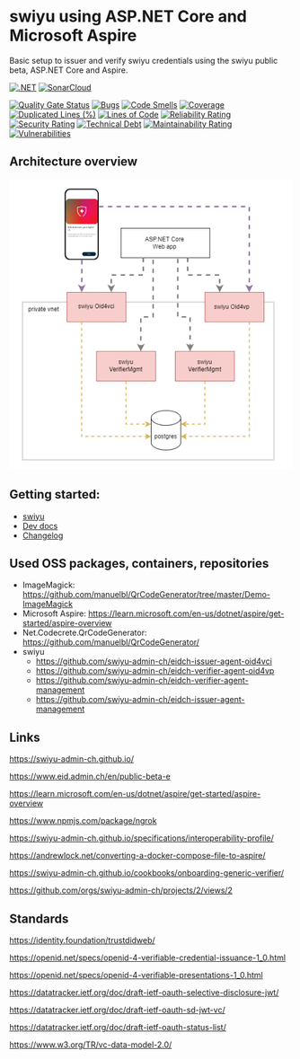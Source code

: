 # swiyu using ASP.NET Core and Microsoft Aspire

Basic setup to issuer and verify swiyu credentials using the swiyu public beta, ASP.NET Core and Aspire. 

[![.NET](https://github.com/swiss-ssi-group/swiyu-aspire-aspnetcore/actions/workflows/dotnet.yml/badge.svg)](https://github.com/swiss-ssi-group/swiyu-aspire-aspnetcore/actions/workflows/dotnet.yml) [![SonarCloud](https://github.com/damienbod/EndToEndSecurity/actions/workflows/sonarbuild.yml/badge.svg)](https://github.com/swiss-ssi-group/swiyu-aspire-aspnetcore/actions/workflows/sonarbuild.yml)

[![Quality Gate Status](https://sonarcloud.io/api/project_badges/measure?project=swiss-ssi-group_swiyu-aspire-aspnetcore&metric=alert_status)](https://sonarcloud.io/summary/overall?id=swiss-ssi-group_swiyu-aspire-aspnetcore)
[![Bugs](https://sonarcloud.io/api/project_badges/measure?project=swiss-ssi-group_swiyu-aspire-aspnetcore&metric=bugs)](https://sonarcloud.io/summary/overall?id=swiss-ssi-group_swiyu-aspire-aspnetcore)
[![Code Smells](https://sonarcloud.io/api/project_badges/measure?project=swiss-ssi-group_swiyu-aspire-aspnetcore&metric=code_smells)](https://sonarcloud.io/summary/overall?id=swiss-ssi-group_swiyu-aspire-aspnetcore)
[![Coverage](https://sonarcloud.io/api/project_badges/measure?project=swiss-ssi-group_swiyu-aspire-aspnetcore&metric=coverage)](https://sonarcloud.io/summary/overall?id=swiss-ssi-group_swiyu-aspire-aspnetcore)
[![Duplicated Lines (%)](https://sonarcloud.io/api/project_badges/measure?project=swiss-ssi-group_swiyu-aspire-aspnetcore&metric=duplicated_lines_density)](https://sonarcloud.io/summary/overall?id=swiss-ssi-group_swiyu-aspire-aspnetcore)
[![Lines of Code](https://sonarcloud.io/api/project_badges/measure?project=swiss-ssi-group_swiyu-aspire-aspnetcore&metric=ncloc)](https://sonarcloud.io/summary/overall?id=swiss-ssi-group_swiyu-aspire-aspnetcore)
[![Reliability Rating](https://sonarcloud.io/api/project_badges/measure?project=swiss-ssi-group_swiyu-aspire-aspnetcore&metric=reliability_rating)](https://sonarcloud.io/summary/overall?id=swiss-ssi-group_swiyu-aspire-aspnetcore)
[![Security Rating](https://sonarcloud.io/api/project_badges/measure?project=swiss-ssi-group_swiyu-aspire-aspnetcore&metric=security_rating)](https://sonarcloud.io/summary/overall?id=swiss-ssi-group_swiyu-aspire-aspnetcore)
[![Technical Debt](https://sonarcloud.io/api/project_badges/measure?project=swiss-ssi-group_swiyu-aspire-aspnetcore&metric=sqale_index)](https://sonarcloud.io/summary/overall?id=swiss-ssi-group_swiyu-aspire-aspnetcore)
[![Maintainability Rating](https://sonarcloud.io/api/project_badges/measure?project=swiss-ssi-group_swiyu-aspire-aspnetcore&metric=sqale_rating)](https://sonarcloud.io/summary/overall?id=swiss-ssi-group_swiyu-aspire-aspnetcore)
[![Vulnerabilities](https://sonarcloud.io/api/project_badges/measure?project=swiss-ssi-group_swiyu-aspire-aspnetcore&metric=vulnerabilities)](https://sonarcloud.io/summary/overall?id=swiss-ssi-group_swiyu-aspire-aspnetcore)

## Architecture overview

![Architecture](https://github.com/swiss-ssi-group/swiyu-aspire-aspnetcore/blob/main/images/overview.drawio.png)

## Getting started:

- [swiyu](https://swiyu-admin-ch.github.io/cookbooks/onboarding-base-and-trust-registry/)
- [Dev docs](DEV.md)
- [Changelog](CHANGELOG.md)

## Used OSS packages, containers, repositories 

- ImageMagick: https://github.com/manuelbl/QrCodeGenerator/tree/master/Demo-ImageMagick
- Microsoft Aspire: https://learn.microsoft.com/en-us/dotnet/aspire/get-started/aspire-overview
- Net.Codecrete.QrCodeGenerator: https://github.com/manuelbl/QrCodeGenerator/
- swiyu
  - https://github.com/swiyu-admin-ch/eidch-issuer-agent-oid4vci
  - https://github.com/swiyu-admin-ch/eidch-verifier-agent-oid4vp
  - https://github.com/swiyu-admin-ch/eidch-verifier-agent-management
  - https://github.com/swiyu-admin-ch/eidch-issuer-agent-management

## Links

https://swiyu-admin-ch.github.io/

https://www.eid.admin.ch/en/public-beta-e

https://learn.microsoft.com/en-us/dotnet/aspire/get-started/aspire-overview

https://www.npmjs.com/package/ngrok

https://swiyu-admin-ch.github.io/specifications/interoperability-profile/

https://andrewlock.net/converting-a-docker-compose-file-to-aspire/

https://swiyu-admin-ch.github.io/cookbooks/onboarding-generic-verifier/

https://github.com/orgs/swiyu-admin-ch/projects/2/views/2

## Standards

https://identity.foundation/trustdidweb/

https://openid.net/specs/openid-4-verifiable-credential-issuance-1_0.html

https://openid.net/specs/openid-4-verifiable-presentations-1_0.html

https://datatracker.ietf.org/doc/draft-ietf-oauth-selective-disclosure-jwt/

https://datatracker.ietf.org/doc/draft-ietf-oauth-sd-jwt-vc/

https://datatracker.ietf.org/doc/draft-ietf-oauth-status-list/

https://www.w3.org/TR/vc-data-model-2.0/
